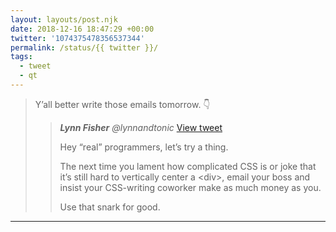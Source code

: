```yaml
---
layout: layouts/post.njk
date: 2018-12-16 18:47:29 +00:00
twitter: '1074375478356537344'
permalink: /status/{{ twitter }}/
tags: 
  - tweet
  - qt
---
```


> Y’all better write those emails tomorrow. 👇 
> 
> > <cite>**Lynn Fisher** @lynnandtonic</cite> [View tweet](/status/968865495880355841)
> > 
> > Hey “real” programmers, let’s try a thing.
> > 
> > The next time you lament how complicated CSS is or joke that it’s still hard to vertically center a &lt;div&gt;, email your boss and insist your CSS-writing coworker make as much money as you.
> > 
> > Use that snark for good.

---
